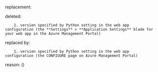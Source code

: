 replacement:

deleted:

		1. version specified by Python setting in the web app configuration (the **Settings** > **Application Settings** blade for your web app in the Azure Management Portal)

replaced by:

		1. version specified by Python setting in the web app configuration (the CONFIGURE page on Azure Management Portal)

reason: ()

